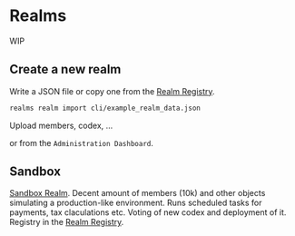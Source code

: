 # Realms

WIP



## Create a new realm

Write a JSON file or copy one from the [Realm Registry](https://registry.realmsgos.org).


```bash
realms realm import cli/example_realm_data.json
```
Upload members, codex, ...

or from the `Administration Dashboard`.

## Sandbox

[Sandbox Realm](https://sandbox.realmsgos.org).
Decent amount of members (10k) and other objects simulating a production-like environment.
Runs scheduled tasks for payments, tax claculations etc.
Voting of new codex and deployment of it.
Registry in the [Realm Registry](https://registry.realmsgos.org).